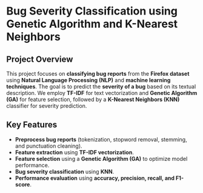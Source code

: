 # Bug Severity Classification using Genetic Algorithm and K-Nearest Neighbors

## Project Overview
This project focuses on **classifying bug reports** from the **Firefox dataset** using **Natural Language Processing (NLP)** and **machine learning techniques**. The goal is to predict the **severity of a bug** based on its textual description. We employ **TF-IDF** for text vectorization and **Genetic Algorithm (GA)** for feature selection, followed by a **K-Nearest Neighbors (KNN)** classifier for severity prediction.

## Key Features
- **Preprocess bug reports** (tokenization, stopword removal, stemming, and punctuation cleaning).
- **Feature extraction** using **TF-IDF vectorization**.
- **Feature selection** using a **Genetic Algorithm (GA)** to optimize model performance.
- **Bug severity classification** using **KNN**.
- **Performance evaluation** using **accuracy, precision, recall, and F1-score**.
